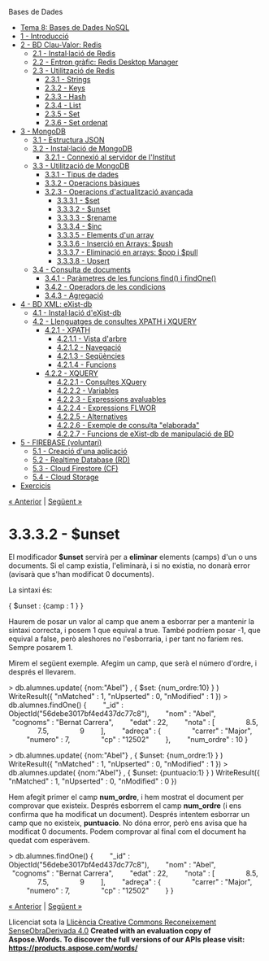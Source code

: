 Bases de Dades

- [Tema 8: Bases de Dades NoSQL](index.md)
- [1 - Introducció](1__introducci.md)
- [2 - BD Clau-Valor: Redis](2__bd_clauvalor_redis.md) 
  - [2.1 - Instal·lació de Redis](21__installaci_de_redis.md)
  - [2.2 - Entron gràfic: Redis Desktop Manager](22__entron_grfic_redis_desktop_manager.md)
  - [2.3 - Utilització de Redis](23__utilitzaci_de_redis.md) 
    - [2.3.1 - Strings](231__strings.md)
    - [2.3.2 - Keys](232__keys.md)
    - [2.3.3 - Hash](233__hash.md)
    - [2.3.4 - List](234__list.md)
    - [2.3.5 - Set](235__set.md)
    - [2.3.6 - Set ordenat](236__set_ordenat.md)
- [3 - MongoDB](3__mongodb.md) 
  - [3.1 - Estructura JSON](31__estructura_json.md)
  - [3.2 - Instal·lació de MongoDB](32__installaci_de_mongodb.md) 
    - [3.2.1 - Connexió al servidor de l'Institut](321__connexi_al_servidor_de_linstitut.md)
  - [3.3 - Utilització de MongoDB](33__utilitzaci_de_mongodb.md) 
    - [3.3.1 - Tipus de dades](331__tipus_de_dades.md)
    - [3.3.2 - Operacions bàsiques](332__operacions_bsiques.md)
    - [3.2.3 - Operacions d'actualització avançada](323__operacions_dactualitzaci_avanada.md) 
      - [3.3.3.1 - $set](3331__set.md)
      - [3.3.3.2 - $unset](3332__unset.md)
      - [3.3.3.3 - $rename](3333__rename.md)
      - [3.3.3.4 - $inc](3334__inc.md)
      - [3.3.3.5 - Elements d'un array](3335__elements_dun_array.md)
      - [3.3.3.6 - Inserció en Arrays: $push](3336__inserci_en_arrays_push.md)
      - [3.3.3.7 - Eliminació en arrays: $pop i $pull](3337__eliminaci_en_arrays_pop_i_pull.md)
      - [3.3.3.8 - Upsert](3338__upsert.md)
  - [3.4 - Consulta de documents](34__consulta_de_documents.md) 
    - [3.4.1 - Paràmetres de les funcions find() i findOne()](341__parmetres_de_les_funcions_find_i_findone.md)
    - [3.4.2 - Operadors de les condicions](342__operadors_de_les_condicions.md)
    - [3.4.3 - Agregació](343__agregaci.md)
- [4 - BD XML: eXist-db](4__bd_xml_existdb.md) 
  - [4.1 - Instal·lació d'eXist-db](41__installaci_dexistdb.md)
  - [4.2 - Llenguatges de consultes XPATH i XQUERY](42__llenguatges_de_consultes_xpath_i_xquery.md) 
    - [4.2.1 - XPATH](421__xpath.md) 
      - [4.2.1.1 - Vista d'arbre](4211__vista_darbre.md)
      - [4.2.1.2 - Navegació](4212__navegaci.md)
      - [4.2.1.3 - Seqüències](4213__seqncies.md)
      - [4.2.1.4 - Funcions](4214__funcions.md)
    - [4.2.2 - XQUERY](422__xquery.md) 
      - [4.2.2.1 - Consultes XQuery](4221__consultes_xquery.md)
      - [4.2.2.2 - Variables](4222__variables.md)
      - [4.2.2.3 - Expressions avaluables](4223__expressions_avaluables.md)
      - [4.2.2.4 - Expressions FLWOR](4224__expressions_flwor.md)
      - [4.2.2.5 - Alternatives](4225__alternatives.md)
      - [4.2.2.6 - Exemple de consulta "elaborada"](4226__exemple_de_consulta_elaborada.md)
      - [4.2.2.7 - Funcions de eXist-db de manipulació de BD](4227__funcions_de_existdb_de_manipulaci_de_bd.md)
- [5 - FIREBASE (voluntari)](5__firebase_voluntari.md) 
  - [5.1 - Creació d'una aplicació](51__creaci_duna_aplicaci.md)
  - [5.2 - Realtime Database (RD)](52__realtime_database_rd.md)
  - [5.3 - Cloud Firestore (CF)](53__cloud_firestore_cf.md)
  - [5.4 - Cloud Storage](54__cloud_storage.md)
- [Exercicis](exercicis.md)

[« Anterior](3331__set.md) | [Següent »](3333__rename.md)
# <a name="main"></a>**3.3.3.2 - $unset**
El modificador **$unset** servirà per a **eliminar** elements (camps) d'un o uns documents. Si el camp existia, l'eliminarà, i si no existia, no donarà error (avisarà que s'han modificat 0 documents).

La sintaxi és:

{ $unset : {camp : 1 } }

Haurem de posar un valor al camp que anem a esborrar per a mantenir la sintaxi correcta, i posem 1 que equival a true. També podríem posar -1, que equival a false, però aleshores no l'esborraria, i per tant no faríem res. Sempre posarem 1.

Mirem el següent exemple. Afegim un camp, que serà el número d'ordre, i després el llevarem.

\> db.alumnes.update( {nom:"Abel"} , { $set: {num\_ordre:10} } )
WriteResult({ "nMatched" : 1, "nUpserted" : 0, "nModified" : 1 })
\> db.alumnes.findOne()
{
`    `"\_id" : ObjectId("56debe3017bf4ed437dc77c8"),
`    `"nom" : "Abel",
`    `"cognoms" : "Bernat Carrera",
`    `"edat" : 22,
`    `"nota" : [
`        `8.5,
`        `7.5,
`        `9
`    `],
`    `"adreça" : {
`        `"carrer" : "Major",
`        `"numero" : 7,
`        `"cp" : "12502"
`    `},
`    `"num\_ordre" : 10
}

\> db.alumnes.update( {nom:"Abel"} , { $unset: {num\_ordre:1} } )
WriteResult({ "nMatched" : 1, "nUpserted" : 0, "nModified" : 1 })
\> db.alumnes.update( {nom:"Abel"} , { $unset: {puntuacio:1} } )
WriteResult({ "nMatched" : 1, "nUpserted" : 0, "nModified" : 0 })

Hem afegit primer el camp **num\_ordre**, i hem mostrat el document per comprovar que existeix. Després esborrem el camp **num\_ordre** (i ens confirma que ha modificat un document). Després intentem esborrar un camp que no existeix, **puntuacio**. No dóna error, però ens avisa que ha modificat 0 documents. Podem comprovar al final com el document ha quedat com esperàvem.

\> db.alumnes.findOne()
{
`    `"\_id" : ObjectId("56debe3017bf4ed437dc77c8"),
`    `"nom" : "Abel",
`    `"cognoms" : "Bernat Carrera",
`    `"edat" : 22,
`    `"nota" : [
`        `8.5,
`        `7.5,
`        `9
`    `],
`    `"adreça" : {
`        `"carrer" : "Major",
`        `"numero" : 7,
`        `"cp" : "12502"
`    `}
}

[« Anterior](3331__set.md) | [Següent »](3333__rename.md)

Llicenciat sota la [Llicència Creative Commons Reconeixement SenseObraDerivada 4.0](http://creativecommons.org/licenses/by-nd/4.0/)
**Created with an evaluation copy of Aspose.Words. To discover the full versions of our APIs please visit: https://products.aspose.com/words/**
